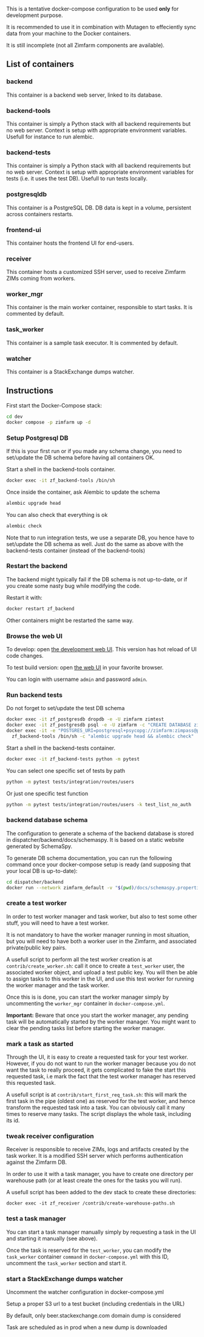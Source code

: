 This is a tentative docker-compose configuration to be used **only** for development purpose.

It is recommended to use it in combination with Mutagen to effeciently sync data from your machine to the Docker containers.

It is still incomplete (not all Zimfarm components are available).

## List of containers

### backend

This container is a backend web server, linked to its database.

### backend-tools

This container is simply a Python stack with all backend requirements but no web server. Context is
setup with appropriate environment variables. Usefull for instance to run alembic.

### backend-tests

This container is simply a Python stack with all backend requirements but no web server. Context is
setup with appropriate environment variables for tests (i.e. it uses the test DB). Usefull to run
tests locally.

### postgresqldb

This container is a PostgreSQL DB. DB data is kept in a volume, persistent across containers restarts.

### frontend-ui

This container hosts the frontend UI for end-users.

### receiver

This container hosts a customized SSH server, used to receive Zimfarm ZIMs coming from workers.

### worker_mgr

This container is the main worker container, responsible to start tasks. It is commented by default.

### task_worker

This container is a sample task executor. It is commented by default.

### watcher

This container is a StackExchange dumps watcher.

## Instructions

First start the Docker-Compose stack:

```sh
cd dev
docker compose -p zimfarm up -d
```

### Setup Postgresql DB

If this is your first run or if you made any schema change, you need to set/update the DB schema before having all containers OK.

Start a shell in the backend-tools container.

```sh
docker exec -it zf_backend-tools /bin/sh
```

Once inside the container, ask Alembic to update the schema

```sh
alembic upgrade head
```

You can also check that everything is ok

```sh
alembic check
```

Note that to run integration tests, we use a separate DB, you hence have to set/update the DB schema as well.
Just do the same as above with the backend-tests container (instead of the backend-tools)

### Restart the backend

The backend might typically fail if the DB schema is not up-to-date, or if you create some nasty bug while modifying the code.

Restart it with:
```sh
docker restart zf_backend
```

Other containers might be restarted the same way.

### Browse the web UI

To develop: open [the development web UI](http://localhost:8002). This version has hot reload of UI code changes.

To test build version: open [the web UI](http://localhost:8001) in your favorite browser.

You can login with username `admin` and password `admin`.

### Run backend tests

Do not forget to set/update the test DB schema

```sh
docker exec -it zf_postgresdb dropdb -e -U zimfarm zimtest
docker exec -it zf_postgresdb psql -e -U zimfarm -c "CREATE DATABASE zimtest;"
docker exec -it -e "POSTGRES_URI=postgresql+psycopg://zimfarm:zimpass@postgresdb:5432/zimtest" \
  zf_backend-tools /bin/sh -c "alembic upgrade head && alembic check"
```

Start a shell in the backend-tests container.

```sh
docker exec -it zf_backend-tests python -m pytest
```

You can select one specific set of tests by path

```sh
python -m pytest tests/integration/routes/users
```

Or just one specific test function

```sh
python -m pytest tests/integration/routes/users -k test_list_no_auth
```

### backend database schema

The configuration to generate a schema of the backend database is stored in dispatcher/backend/docs/schemaspy. It is based on a static website generated by SchemaSpy.

To generate DB schema documentation, you can run the following command once your 
docker-compose setup is ready (and supposing that your local DB is up-to-date):

```sh
cd dispatcher/backend
docker run --network zimfarm_default -v "$(pwd)/docs/schemaspy.properties:/schemaspy.properties" -v "$(pwd)/docs/schemaspy:/output" schemaspy/schemaspy:latest
```

### create a test worker

In order to test worker manager and task worker, but also to test some other stuff, you will need to have a test worker.

It is not mandatory to have the worker manager running in most situation, but you will need to have both a worker user in the Zimfarm, and associated private/public key pairs.

A usefull script to perform all the test worker creation is at `contrib/create_worker.sh`: call it once to create a `test_worker` user, the associated worker object, and upload a test public key. You will then be able to assign tasks to this worker in the UI, and use this test worker for running the worker manager and the task worker.

Once this is is done, you can start the worker manager simply by uncommenting the `worker_mgr` container in `docker-compose.yml`. 

**Important:** Beware that once you start the worker manager, any pending task will be automatically started by the worker manager. You might want to clear the pending tasks list before starting the worker manager.

### mark a task as started

Through the UI, it is easy to create a requested task for your test worker. However, if you do not want to run the worker manager because you do not want the task to really proceed, it gets complicated to fake the start this requested task, i.e mark the fact that the test worker manager has reserved this requested task.

A usefull script is at `contrib/start_first_req_task.sh`: this will mark the first task in the pipe (oldest one) as reserved for the test worker, and hence transform the requested task into a task. You can obviously call it many times to reserve many tasks. The script displays the whole task, including its id.

### tweak receiver configuration

Receiver is responsible to receive ZIMs, logs and artifacts created by the task worker. It is a modified SSH server which performs authentication against the Zimfarm DB.

In order to use it with a task manager, you have to create one directory per warehouse path (or at least create the ones for the tasks you will run).

A usefull script has been added to the dev stack to create these directories: 

```
docker exec -it zf_receiver /contrib/create-warehouse-paths.sh
```

### test a task manager

You can start a task manager manually simply by requesting a task in the UI and starting it manually (see above).

Once the task is reserved for the `test_worker`, you can modify the `task_worker` container `command` in `docker-compose.yml` with this ID, uncomment the `task_worker` section and start it.

### start a StackExchange dumps watcher

Uncomment the watcher configuration in docker-compose.yml

Setup a proper S3 url to a test bucket (including credentials in the URL)

By default, only beer.stackexchange.com domain dump is considered

Task are scheduled as in prod when a new dump is downloaded
